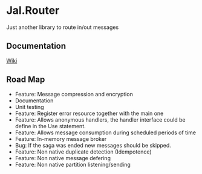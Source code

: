 # Jal.Router
Just another library to route in/out messages
## Documentation
[Wiki](https://github.com/raulnq/Jal.Router/wiki/10.-Home)
## Road Map
* Feature: Message compression and encryption
* Documentation
* Unit testing
* Feature: Register error resource together with the main one
* Feature: Allows anonymous handlers, the handler interface could be define in the Use statement.
* Feature: Allows message consumption during scheduled periods of time
* Feature: In-memory message broker
* Bug: If the saga was ended new messages should be skipped.
* Feature: Non native duplicate detection (Idempotence)
* Feature: Non native message defering
* Feature: Non native partition listening/sending